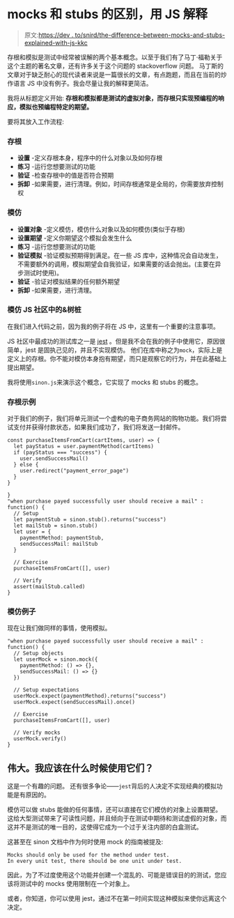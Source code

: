 # mocks 和 stubs 的区别，用 JS 解释

> 原文:[https://dev . to/snird/the-difference-between-mocks-and-stubs-explained-with-js-kkc](https://dev.to/snird/the-difference-between-mocks-and-stubs-explained-with-js-kkc)

存根和模拟是测试中经常被误解的两个基本概念。以至于我们有了马丁·福勒关于这个主题的著名文章，还有许多关于这个问题的 stackoverflow 问题。
马丁斯的文章对于缺乏耐心的现代读者来说是一篇很长的文章，有点跑题，而且在当前的炒作语言 JS 中没有例子。我会尽量让我的解释更简洁。

我将从标题定义开始:
**存根和模拟都是测试的虚拟对象，而存根只实现预编程的响应，模拟也预编程特定的期望。**

要将其放入工作流程:

### [](#stubs)存根

*   **设置** -定义存根本身，程序中的什么对象以及如何存根
*   **练习** -运行您想要测试的功能
*   **验证** -检查存根中的值是否符合预期
*   **拆卸** -如果需要，进行清理。例如，时间存根通常是全局的，你需要放弃控制权

### [](#mocks)模仿

*   **设置对象** -定义模仿，模仿什么对象以及如何模仿(类似于存根)
*   **设置期望** -定义你期望这个模拟会发生什么
*   **练习** -运行您想要测试的功能
*   **验证模拟** -验证模拟预期得到满足。在一些 JS 库中，这种情况会自动发生，不需要额外的调用，模拟期望会自我验证，如果需要的话会抛出。(主要在异步测试时使用)。
*   **验证** -验证对模拟结果的任何额外期望
*   **拆卸** -如果需要，进行清理。

### [](#mocks-amp-stubs-in-the-js-community)模仿 JS 社区中的&树桩

在我们进入代码之前，因为我的例子将在 JS 中，这里有一个重要的注意事项。

JS 社区中最成功的测试库之一是 [jest](https://jestjs.io) 。但是我不会在我的例子中使用它，原因很简单，jest 是固执己见的，并且不实现模仿。
他们在库中称之为`mock`，实际上是定义上的存根。你不能对模仿本身抱有期望，而只是观察它的行为，并在此基础上提出期望。

我将使用`sinon.js`来演示这个概念，它实现了 mocks 和 stubs 的概念。

### [](#stubs-example)存根示例

对于我们的例子，我们将单元测试一个虚构的电子商务网站的购物功能。我们将尝试支付并获得付款状态，如果我们成功了，我们将发送一封邮件。

```
const purchaseItemsFromCart(cartItems, user) => {
  let payStatus = user.paymentMethod(cartItems)
  if (payStatus === "success") {
    user.sendSuccessMail()
  } else {
    user.redirect("payment_error_page")
  }
}

}
"when purchase payed successfully user should receive a mail" : function() {
  // Setup
  let paymentStub = sinon.stub().returns("success")
  let mailStub = sinon.stub()
  let user = {
    paymentMethod: paymentStub,
    sendSuccessMail: mailStub
  }

  // Exercise
  purchaseItemsFromCart([], user)

  // Verify
  assert(mailStub.called)
} 
```

### [](#mocks-example)模仿例子

现在让我们做同样的事情，使用模拟。

```
"when purchase payed successfully user should receive a mail" : function() {
  // Setup objects
  let userMock = sinon.mock({
    paymentMethod: () => {},
    sendSuccessMail: () => {}
  })

  // Setup expectations
  userMock.expect(paymentMethod).returns("success")
  userMock.expect(sendSuccessMail).once()

  // Exercise
  purchaseItemsFromCart([], user)

  // Verify mocks
  userMock.verify()
} 
```

## [](#great-when-should-i-use-each)伟大。我应该在什么时候使用它们？

这是一个有趣的问题。
还有很多争论——`jest`背后的人决定不实现经典的模拟功能是有原因的。

模仿可以做 stubs 能做的任何事情，还可以直接在它们模仿的对象上设置期望。这给大型测试带来了可读性问题，并且倾向于在测试中期待和测试虚假的对象，而这并不是测试的唯一目的，这使得它成为一个过于关注内部的白盒测试。

这甚至在 sinon 文档中作为何时使用 mock 的指南被提及:

```
Mocks should only be used for the method under test.
In every unit test, there should be one unit under test. 
```

因此，为了不过度使用这个功能并创建一个混乱的、可能是错误目的的测试，您应该将测试中的 mocks 使用限制在一个对象上。

或者，你知道，你可以使用 jest，通过不在第一时间实现这种模拟来使你远离这个决定。